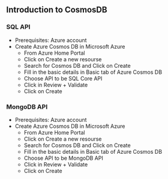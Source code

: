## Introduction to CosmosDB
### SQL API
* Prerequisites: Azure account
* Create Azure Cosmos DB in Microsoft Azure
    * From Azure Home Portal
    * Click on Create a new resourse
    * Search for Cosmos DB and Click on Create
    * Fill in the basic details in Basic tab of Azure Cosmos DB
    * Choose API to be SQL Core API
    * Click in Review + Validate
    * Click on Create

### MongoDB API
* Prerequisites: Azure account
* Create Azure Cosmos DB in Microsoft Azure
    * From Azure Home Portal
    * Click on Create a new resourse
    * Search for Cosmos DB and Click on Create
    * Fill in the basic details in Basic tab of Azure Cosmos DB
    * Choose API to be MongoDB API
    * Click in Review + Validate
    * Click on Create
